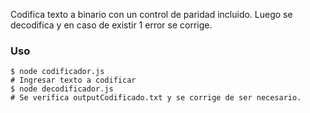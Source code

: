 Codifica texto a binario con un control de paridad incluido. Luego se decodifica y en caso de existir 1 error se corrige.

### Uso
```shell
$ node codificador.js
# Ingresar texto a codificar
$ node decodificador.js
# Se verifica outputCodificado.txt y se corrige de ser necesario.
```